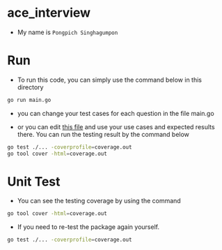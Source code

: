 # ace_interview
+ My name is `Pongpich Singhagumpon`
# Run
+ To run this code, you can simply use the command below in this directory
```bash
go run main.go
```

+ you can change your test cases for each question in the file main.go 

+ or you can edit [this file](./questions/question_test.go) and use your use cases and expected results there. You can run the testing result by the command below
```bash
go test ./... -coverprofile=coverage.out
go tool cover -html=coverage.out
```

# Unit Test
+ You can see the testing coverage by using the command 
```bash
go tool cover -html=coverage.out
```
+ If you need to re-test the package again yourself.
```bash
go test ./... -coverprofile=coverage.out
```